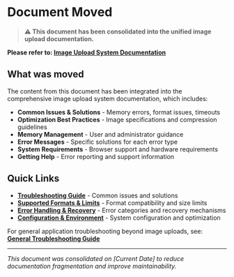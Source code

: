 # Document Moved

> **⚠️ This document has been consolidated into the unified image upload documentation.**

**Please refer to: [Image Upload System Documentation](./IMAGE_UPLOAD_SYSTEM.md)**

## What was moved

The content from this document has been integrated into the comprehensive image upload system documentation, which includes:

- **Common Issues & Solutions** - Memory errors, format issues, timeouts
- **Optimization Best Practices** - Image specifications and compression guidelines
- **Memory Management** - User and administrator guidance
- **Error Messages** - Specific solutions for each error type
- **System Requirements** - Browser support and hardware requirements
- **Getting Help** - Error reporting and support information

## Quick Links

- **[Troubleshooting Guide](./IMAGE_UPLOAD_SYSTEM.md#-troubleshooting-guide)** - Common issues and solutions
- **[Supported Formats & Limits](./IMAGE_UPLOAD_SYSTEM.md#-supported-formats--limits)** - Format compatibility and size limits
- **[Error Handling & Recovery](./IMAGE_UPLOAD_SYSTEM.md#-error-handling--recovery)** - Error categories and recovery mechanisms
- **[Configuration & Environment](./IMAGE_UPLOAD_SYSTEM.md#-configuration--environment)** - System configuration and optimization

For general application troubleshooting beyond image uploads, see: **[General Troubleshooting Guide](./TROUBLESHOOTING.md)**

---

*This document was consolidated on [Current Date] to reduce documentation fragmentation and improve maintainability.*
